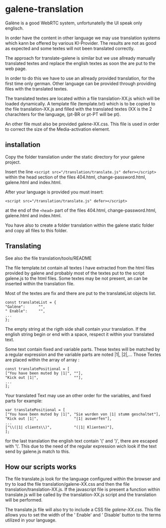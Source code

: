 # galene-translation

Galène is a good WebRTC system, unfortunatelly the UI speak only englisch.

In order have the content in other language we may use translation systems which kann be offered by various KI-Provider. The results are not as good as expected and some textes will not been translated correctly.

The approach for translate-galene is similar but we use allready manually translated textes and replace the english textes as soon the are put to the web page. 

In order to do this we have to use an allready provided translation, for the first time only german. Other language can be provided through providing files with the translated textes.

The translated textes are located within a file translation-XX.js which will be loaded dynamically. A template file (template.txt) which is to be copied to the file translation-XX.js and filled with the translated textes (XX is the 2 charachters for the language, (pt-BR or pt-PT will be pt).

An other file must also be provided galene-XX.css. This file is used in order to correct the size of the Media-activation element.

## installation

Copy the folder translation under the static directory for your galene project.

Insert the line ```<script src="/translation/translate.js" defer></script>``` within the head section of the files 404.html, change-password.html, galene.html and index.html.

After your language is provided you must insert:

```<script src="/translation/translate.js" defer></script>```

at the end of the ```<head>``` part of the files 404.html, change-password.html, galene.html and index.html.

You have also to create a folder translation within the galene static folder and
copy all files to this folder.

## Translating

See also the file translation/tools/README

The file template.txt contain all textes I have extracted from the html files provided by galene and probably most of the textes put to the script galene.js to the html files. Some textes may be not present, an can be inserted within the translation file.



Most of the textes are fix and there are put to the translateList objects list.

```
const translateList = {
"Galène":      "",
" Enable":     "",
...
};
```
The empty string at the rigth side shall contain your translation. If the english string begin or end with a space, respect it within your translated text.

Some text contain fixed and variable parts. These textes will be matched by a regular expression and the variable parts are noted |1|, |2|,... Those Textes are placed within the array of array :

```
const translatePositional = [
["You have been muted by |1|", ""],
"Kick out |1|",                ""],
...
];
```


Your translated Text may use an other order for the variables, and fixed parts for example:

```
var translatePositional = [
["You have been muted by |1|", "Sie wurden von |1| stumm geschaltet"],
"Kick out |1|",                "|1| auswerfen"],
...
["\\(|1| clients\\)",          "(|1| Klienten)"],
];
```

for the last translation the english text contain '(' and ')', there are escaped with '\\'. This due to the need of the regular expression wich look if the text send by galene.js match to this.

## How our scripts works

The file translate.js look for the language configured within the browser and try to load the file translation/galene-XX.css and then the file translation/translation-XX.js. If the javascript file is present a function within translate.js will be called by the translation-XX.js script and the translation will be performed.

The translate.js file will also try to include a CSS file *galene-XX.css*. This file allows you to set the width of the ' Enable' and ' Disable' button to the terms utilized in your language.